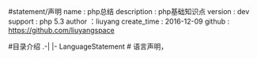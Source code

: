 #statement/声明
name        : php总结
description : php基础知识点
version     : dev
support     : php 5.3
author      ：liuyang
create_time : 2016-12-09
github 		: https://github.com/liuyangspace

#目录介绍
.-|
  |- LanguageStatement     # 语言声明，

